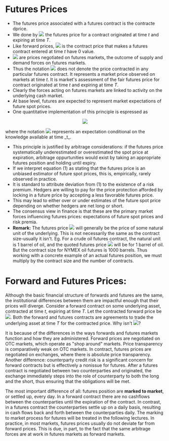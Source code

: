 # Futures Prices
- The futures price associated with a futures contract is the contracte dprice.
- We done by <img src="https://render.githubusercontent.com/render/math?math=K_T(t)"> the futures price for a contract originated at time _t_ and expiring at time _T_.
- Like forward prices, <img src="https://render.githubusercontent.com/render/math?math=K_T(t)"> is the contract price that makes a futures contract entered at time _t_ have 0 value.
- <img src="https://render.githubusercontent.com/render/math?math=K_T(t)"> are prices negotiated on futures markets, the outcome of supply and demand forces on futures markets.
- Thus the notation <img src="https://render.githubusercontent.com/render/math?math=K_T(t)"> does not denote the price contracted in any particular futures contract. It represents a market price observed on markets at time _t_. It is market's assessment of the fair futures price for contract originated at time _t_ and expiring at time _T_.
- Clearly the forces acting on futures markets are linked to activity on the underlying cash market.
- At base level, futures are expected to represent market expectations of future spot prices.
- One quantitative implementation of this principle is espressed as

<p align="center">
<img src="https://render.githubusercontent.com/render/math?math=K_T(t) = E(S(T)|\mathcal{F}_t)\:\:\:\:(1)">
</p>
  where the notation <img src="https://render.githubusercontent.com/render/math?math=E(.|\mathcal{F}_t)"> represents an expectation conditional on the knowledge available at time _t_.
  
- This principle is justified by arbitrage considerations: if the futures price systematically underestimated or overestimated the spot price at expiration, arbitrage oppurtunities would exist by taking an appropriate futures position and holding until expiry.
- If we interpret equation (1) as stating that the futures price is an unbiased estimator of future spot prices, this is, empirically, rarely observed in practice.
- It is standard to attribute deviation from (1) to the existence of a risk premium. Hedgers are willing to pay for the price protection afforded by locking in a future price by accepting a less favorable futures price.
- This may lead to either over or under estimates of the future spot price depending on whether hedgers are net long or short.
- The consensus view in finance is that these are the primary market forces influencing futures prices: expectations of future spot prices and risk premia.
- __Remark:__ The futures price <img src="https://render.githubusercontent.com/render/math?math=K_T(t)"> will generally be the price of some natural unit of the underlying. This is not necessarily the same as the contract size-usually it isn't. Eg. For a crude oil futures contract, the natural unit is 1 barrel of oil, and the quoted futures price <img src="https://render.githubusercontent.com/render/math?math=K_T(t)"> will be for 1 barrel of oil. But the contract size for NYMEX oil futures is 1000 barrels. Thus working with a concrete example of an actual futures position, we must multiply by the contract size and the number of contracts.


# Forward and Futures Prices: 
Although the basic financial structure of forwards and futures are the same, the institutional differences between them are impactful enough that their prices will diverge. Consider a forward contract on some underlying asset, contracted at time _t_, expiring at time _T_. Let the contracted forward price be <img src="https://render.githubusercontent.com/render/math?math=F_T(t)">. Both the forward and futures contracts are agreements to trade the underlying asset at time _T_ for the contracted price. Why isn't <img src="https://render.githubusercontent.com/render/math?math=K_T(t) = F_T(t)">?

It is because of the differences in the ways forwards and futures markets function and how they are administered. Forward prices are negotiated on OTC markets, which operate as "shop around" markets. Price transparency is comparatively weak on OTC markets. In contract, futures prices are negotiated on exchanges, where there is absolute price transparency. Another difference: counterparty credit risk is a significant concern for forward contracts but is effectively a nonissue for futures. After a futures contract is negotiated between two counterparties and originated, the exchange immediately steps into the role of counterparty to both the long and the short, thus ensuring that the obligations will be met.

The most important difference of all: futures position are __marked to market__, or settled up, every day. In a forward contract there are no cashflows between the counterparties until the expiration of the contract. In contrast, in a futures contract the counterparties settle up on a daily basis, resulting in cash flows back and forth between the counterparties daily. The marking to market process for futures will be treated in the following lectures. In practice, in most markets, futures prices usually do not deviate far from forward prices. This is due, in part, to the fact that the same arbitrage forces are at work in futures markets as forward markets.



